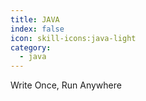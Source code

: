 ```yaml
---
title: JAVA
index: false
icon: skill-icons:java-light
category:
  - java
---
```


Write Once, Run Anywhere
<Catalog />